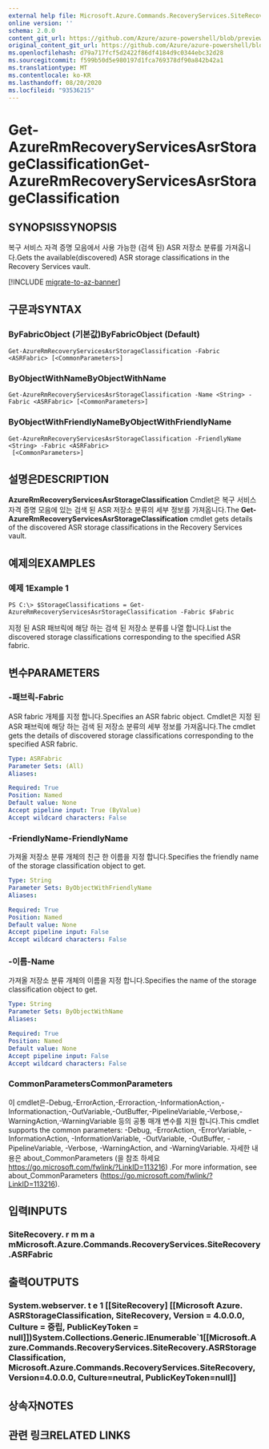```yaml
---
external help file: Microsoft.Azure.Commands.RecoveryServices.SiteRecovery.dll-Help.xml
online version: ''
schema: 2.0.0
content_git_url: https://github.com/Azure/azure-powershell/blob/preview/src/ResourceManager/RecoveryServices.SiteRecovery/Commands.RecoveryServices.SiteRecovery/help/Get-AzureRmRecoveryServicesAsrStorageClassification.md
original_content_git_url: https://github.com/Azure/azure-powershell/blob/preview/src/ResourceManager/RecoveryServices.SiteRecovery/Commands.RecoveryServices.SiteRecovery/help/Get-AzureRmRecoveryServicesAsrStorageClassification.md
ms.openlocfilehash: d79a717fcf5d2422f86df4184d9c0344ebc32d28
ms.sourcegitcommit: f599b50d5e980197d1fca769378df90a842b42a1
ms.translationtype: MT
ms.contentlocale: ko-KR
ms.lasthandoff: 08/20/2020
ms.locfileid: "93536215"
---
```

# <span data-ttu-id="a1498-101">Get-AzureRmRecoveryServicesAsrStorageClassification</span><span class="sxs-lookup"><span data-stu-id="a1498-101">Get-AzureRmRecoveryServicesAsrStorageClassification</span></span>

## <span data-ttu-id="a1498-102">SYNOPSIS</span><span class="sxs-lookup"><span data-stu-id="a1498-102">SYNOPSIS</span></span>
<span data-ttu-id="a1498-103">복구 서비스 자격 증명 모음에서 사용 가능한 (검색 된) ASR 저장소 분류를 가져옵니다.</span><span class="sxs-lookup"><span data-stu-id="a1498-103">Gets the available(discovered) ASR storage classifications in the Recovery Services vault.</span></span>

[!INCLUDE [migrate-to-az-banner](../../includes/migrate-to-az-banner.md)]

## <span data-ttu-id="a1498-104">구문과</span><span class="sxs-lookup"><span data-stu-id="a1498-104">SYNTAX</span></span>

### <span data-ttu-id="a1498-105">ByFabricObject (기본값)</span><span class="sxs-lookup"><span data-stu-id="a1498-105">ByFabricObject (Default)</span></span>
```
Get-AzureRmRecoveryServicesAsrStorageClassification -Fabric <ASRFabric> [<CommonParameters>]
```

### <span data-ttu-id="a1498-106">ByObjectWithName</span><span class="sxs-lookup"><span data-stu-id="a1498-106">ByObjectWithName</span></span>
```
Get-AzureRmRecoveryServicesAsrStorageClassification -Name <String> -Fabric <ASRFabric> [<CommonParameters>]
```

### <span data-ttu-id="a1498-107">ByObjectWithFriendlyName</span><span class="sxs-lookup"><span data-stu-id="a1498-107">ByObjectWithFriendlyName</span></span>
```
Get-AzureRmRecoveryServicesAsrStorageClassification -FriendlyName <String> -Fabric <ASRFabric>
 [<CommonParameters>]
```

## <span data-ttu-id="a1498-108">설명은</span><span class="sxs-lookup"><span data-stu-id="a1498-108">DESCRIPTION</span></span>
<span data-ttu-id="a1498-109">**AzureRmRecoveryServicesAsrStorageClassification** Cmdlet은 복구 서비스 자격 증명 모음에 있는 검색 된 ASR 저장소 분류의 세부 정보를 가져옵니다.</span><span class="sxs-lookup"><span data-stu-id="a1498-109">The **Get-AzureRmRecoveryServicesAsrStorageClassification** cmdlet gets details of the discovered ASR storage classifications in the Recovery Services vault.</span></span>

## <span data-ttu-id="a1498-110">예제의</span><span class="sxs-lookup"><span data-stu-id="a1498-110">EXAMPLES</span></span>

### <span data-ttu-id="a1498-111">예제 1</span><span class="sxs-lookup"><span data-stu-id="a1498-111">Example 1</span></span>
```
PS C:\> $StorageClassifications = Get-AzureRmRecoveryServicesAsrStorageClassification -Fabric $Fabric
```

<span data-ttu-id="a1498-112">지정 된 ASR 패브릭에 해당 하는 검색 된 저장소 분류를 나열 합니다.</span><span class="sxs-lookup"><span data-stu-id="a1498-112">List the discovered storage classifications corresponding to the specified ASR fabric.</span></span> 

## <span data-ttu-id="a1498-113">변수</span><span class="sxs-lookup"><span data-stu-id="a1498-113">PARAMETERS</span></span>

### <span data-ttu-id="a1498-114">-패브릭</span><span class="sxs-lookup"><span data-stu-id="a1498-114">-Fabric</span></span>
<span data-ttu-id="a1498-115">ASR fabric 개체를 지정 합니다.</span><span class="sxs-lookup"><span data-stu-id="a1498-115">Specifies an ASR fabric object.</span></span> <span data-ttu-id="a1498-116">Cmdlet은 지정 된 ASR 패브릭에 해당 하는 검색 된 저장소 분류의 세부 정보를 가져옵니다.</span><span class="sxs-lookup"><span data-stu-id="a1498-116">The cmdlet gets the details of discovered storage classifications corresponding to the specified ASR fabric.</span></span> 

```yaml
Type: ASRFabric
Parameter Sets: (All)
Aliases: 

Required: True
Position: Named
Default value: None
Accept pipeline input: True (ByValue)
Accept wildcard characters: False
```

### <span data-ttu-id="a1498-117">-FriendlyName</span><span class="sxs-lookup"><span data-stu-id="a1498-117">-FriendlyName</span></span>
<span data-ttu-id="a1498-118">가져올 저장소 분류 개체의 친근 한 이름을 지정 합니다.</span><span class="sxs-lookup"><span data-stu-id="a1498-118">Specifies the friendly name of the storage classification object to get.</span></span>

```yaml
Type: String
Parameter Sets: ByObjectWithFriendlyName
Aliases: 

Required: True
Position: Named
Default value: None
Accept pipeline input: False
Accept wildcard characters: False
```

### <span data-ttu-id="a1498-119">-이름</span><span class="sxs-lookup"><span data-stu-id="a1498-119">-Name</span></span>
<span data-ttu-id="a1498-120">가져올 저장소 분류 개체의 이름을 지정 합니다.</span><span class="sxs-lookup"><span data-stu-id="a1498-120">Specifies the name of the storage classification object to get.</span></span>

```yaml
Type: String
Parameter Sets: ByObjectWithName
Aliases: 

Required: True
Position: Named
Default value: None
Accept pipeline input: False
Accept wildcard characters: False
```

### <span data-ttu-id="a1498-121">CommonParameters</span><span class="sxs-lookup"><span data-stu-id="a1498-121">CommonParameters</span></span>
<span data-ttu-id="a1498-122">이 cmdlet은-Debug,-ErrorAction,-Erroraction,-InformationAction,-Informationaction,-OutVariable,-OutBuffer,-PipelineVariable,-Verbose,-WarningAction,-WarningVariable 등의 공통 매개 변수를 지원 합니다.</span><span class="sxs-lookup"><span data-stu-id="a1498-122">This cmdlet supports the common parameters: -Debug, -ErrorAction, -ErrorVariable, -InformationAction, -InformationVariable, -OutVariable, -OutBuffer, -PipelineVariable, -Verbose, -WarningAction, and -WarningVariable.</span></span> <span data-ttu-id="a1498-123">자세한 내용은 about_CommonParameters (을 참조 하세요 https://go.microsoft.com/fwlink/?LinkID=113216) .</span><span class="sxs-lookup"><span data-stu-id="a1498-123">For more information, see about_CommonParameters (https://go.microsoft.com/fwlink/?LinkID=113216).</span></span>

## <span data-ttu-id="a1498-124">입력</span><span class="sxs-lookup"><span data-stu-id="a1498-124">INPUTS</span></span>

### <span data-ttu-id="a1498-125">SiteRecovery. r m m a m</span><span class="sxs-lookup"><span data-stu-id="a1498-125">Microsoft.Azure.Commands.RecoveryServices.SiteRecovery.ASRFabric</span></span>

## <span data-ttu-id="a1498-126">출력</span><span class="sxs-lookup"><span data-stu-id="a1498-126">OUTPUTS</span></span>

### <span data-ttu-id="a1498-127">System.webserver. t e 1 [[SiteRecovery] [[Microsoft Azure. ASRStorageClassification, SiteRecovery, Version = 4.0.0.0, Culture = 중립, PublicKeyToken = null]])</span><span class="sxs-lookup"><span data-stu-id="a1498-127">System.Collections.Generic.IEnumerable\`1[[Microsoft.Azure.Commands.RecoveryServices.SiteRecovery.ASRStorageClassification, Microsoft.Azure.Commands.RecoveryServices.SiteRecovery, Version=4.0.0.0, Culture=neutral, PublicKeyToken=null]]</span></span>

## <span data-ttu-id="a1498-128">상속자</span><span class="sxs-lookup"><span data-stu-id="a1498-128">NOTES</span></span>

## <span data-ttu-id="a1498-129">관련 링크</span><span class="sxs-lookup"><span data-stu-id="a1498-129">RELATED LINKS</span></span>

